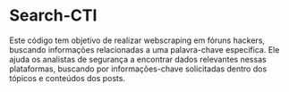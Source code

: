 # Search-CTI
Este código tem objetivo de realizar webscraping em fóruns hackers, buscando informações relacionadas a uma palavra-chave específica. Ele ajuda os analistas de segurança a encontrar dados relevantes nessas plataformas, buscando por informações-chave solicitadas dentro dos tópicos e conteúdos dos posts.
